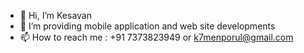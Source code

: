 - 👋 Hi, I’m Kesavan
- 👀 I’m providing mobile application and web site developments
- 📫 How to reach me : +91 7373823949 or k7menporul@gmail.com

<!---
k7-menporul/k7-menporul is a ✨ special ✨ repository because its `README.md` (this file) appears on your GitHub profile.
You can click the Preview link to take a look at your changes.
--->
